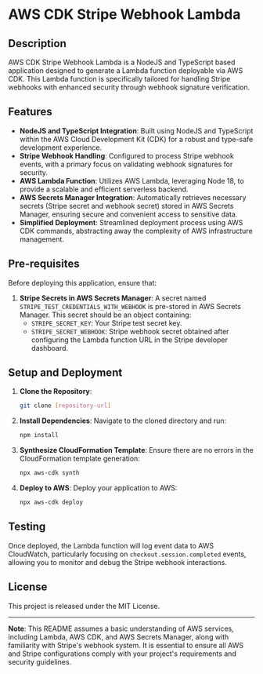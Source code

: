 # AWS CDK Stripe Webhook Lambda

## Description

AWS CDK Stripe Webhook Lambda is a NodeJS and TypeScript based application designed to generate a Lambda function deployable via AWS CDK. This Lambda function is specifically tailored for handling Stripe webhooks with enhanced security through webhook signature verification.

## Features

- **NodeJS and TypeScript Integration**: Built using NodeJS and TypeScript within the AWS Cloud Development Kit (CDK) for a robust and type-safe development experience.
- **Stripe Webhook Handling**: Configured to process Stripe webhook events, with a primary focus on validating webhook signatures for security.
- **AWS Lambda Function**: Utilizes AWS Lambda, leveraging Node 18, to provide a scalable and efficient serverless backend.
- **AWS Secrets Manager Integration**: Automatically retrieves necessary secrets (Stripe secret and webhook secret) stored in AWS Secrets Manager, ensuring secure and convenient access to sensitive data.
- **Simplified Deployment**: Streamlined deployment process using AWS CDK commands, abstracting away the complexity of AWS infrastructure management.

## Pre-requisites

Before deploying this application, ensure that:

1. **Stripe Secrets in AWS Secrets Manager**: A secret named `STRIPE_TEST_CREDENTIALS_WITH_WEBHOOK` is pre-stored in AWS Secrets Manager. This secret should be an object containing:
   - `STRIPE_SECRET_KEY`: Your Stripe test secret key.
   - `STRIPE_SECRET_WEBHOOK`: Stripe webhook secret obtained after configuring the Lambda function URL in the Stripe developer dashboard.

## Setup and Deployment

1. **Clone the Repository**:
   ```bash
   git clone [repository-url]
   ```
2. **Install Dependencies**:
   Navigate to the cloned directory and run:
   ```bash
   npm install
   ```
3. **Synthesize CloudFormation Template**:
   Ensure there are no errors in the CloudFormation template generation:
   ```bash
   npx aws-cdk synth
   ```
4. **Deploy to AWS**:
   Deploy your application to AWS:
   ```bash
   npx aws-cdk deploy
   ```

## Testing

Once deployed, the Lambda function will log event data to AWS CloudWatch, particularly focusing on `checkout.session.completed` events, allowing you to monitor and debug the Stripe webhook interactions.

## License

This project is released under the MIT License.

---

**Note**: This README assumes a basic understanding of AWS services, including Lambda, AWS CDK, and AWS Secrets Manager, along with familiarity with Stripe's webhook system. It is essential to ensure all AWS and Stripe configurations comply with your project's requirements and security guidelines.
